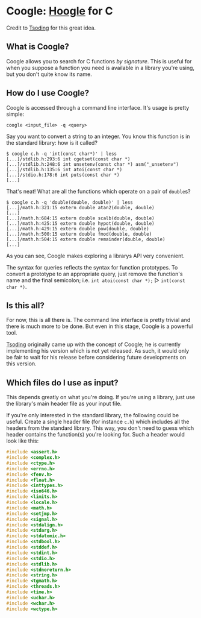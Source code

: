 # Coogle: [Hoogle](https://hoogle.haskell.org) for C

Credit to [Tsoding](https://www.youtube.com/@TsodingDaily) for this great idea.

## What is Coogle?

Coogle allows you to search for C functions _by signature_. This is useful for when you suppose a
function you need is available in a library you're using, but you don't quite know its name.

## How do I use Coogle?

Coogle is accessed through a command line interface. It's usage is pretty simple:

```
coogle <input_file> -q <query>
```

Say you want to convert a string to an integer. You know this function is in the standard library:
how is it called?

```
$ coogle c.h -q 'int(const char*)' | less
[...]/stdlib.h:293:6 int cgetset(const char *)
[...]/stdlib.h:248:6 int unsetenv(const char *) asm("_unsetenv")
[...]/stdlib.h:135:6 int atoi(const char *)
[...]/stdio.h:178:6 int puts(const char *)
[...]
```

That's neat! What are all the functions which operate on a pair of `double`s?

```
$ coogle c.h -q 'double(double, double)' | less
[...]/math.h:321:15 extern double atan2(double, double)
[...]
[...]/math.h:684:15 extern double scalb(double, double)
[...]/math.h:425:15 extern double hypot(double, double)
[...]/math.h:429:15 extern double pow(double, double)
[...]/math.h:500:15 extern double fmod(double, double)
[...]/math.h:504:15 extern double remainder(double, double)
[...]
```

As you can see, Coogle makes exploring a librarys API very convenient.

The syntax for queries reflects the syntax for function prototypes. To convert a prototype to an
appropriate query, just remove the function's name and the final semicolon; i.e.
`int atoi(const char *);` ▷ `int(const char *)`.

## Is this all?

For now, this is all there is. The command line interface is pretty trivial and there is much more
to be done. But even in this stage, Coogle is a powerful tool.

[Tsoding](https://www.youtube.com/@TsodingDaily) originally came up with the concept of Coogle; he
is currently implementing his version which is not yet released. As such, it would only be fair to
wait for his release before considering future developments on this version.

## Which files do I use as input?

This depends greatly on what you're doing. If you're using a library, just use the library's main
header file as your input file.

If you're only interested in the standard library, the following could be useful. Create a single
header file (for instance `c.h`) which includes all the headers from the standard library. This way,
you don't need to guess which header contains the function(s) you're looking for. Such a header
would look like this:

```c
#include <assert.h>
#include <complex.h>
#include <ctype.h>
#include <errno.h>
#include <fenv.h>
#include <float.h>
#include <inttypes.h>
#include <iso646.h>
#include <limits.h>
#include <locale.h>
#include <math.h>
#include <setjmp.h>
#include <signal.h>
#include <stdalign.h>
#include <stdarg.h>
#include <stdatomic.h>
#include <stdbool.h>
#include <stddef.h>
#include <stdint.h>
#include <stdio.h>
#include <stdlib.h>
#include <stdnoreturn.h>
#include <string.h>
#include <tgmath.h>
#include <threads.h>
#include <time.h>
#include <uchar.h>
#include <wchar.h>
#include <wctype.h>
```
